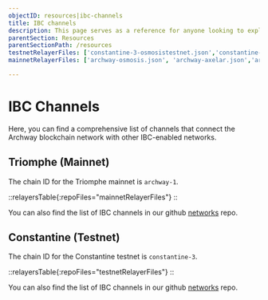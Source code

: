 ```yaml
---
objectID: resources|ibc-channels
title: IBC channels
description: This page serves as a reference for anyone looking to explore the various IBC channels that connect the Archway network to other networks.
parentSection: Resources
parentSectionPath: /resources
testnetRelayerFiles: ['constantine-3-osmosistestnet.json','constantine-3-axelartestnet.json','constantine-3-cosmoshubtestnet.json']
mainnetRelayerFiles: ['archway-osmosis.json', 'archway-axelar.json','archway-cosmoshub.json',]

---
```


# IBC Channels

Here, you can find a comprehensive list of channels that connect the Archway blockchain network with other IBC-enabled networks.


## Triomphe (Mainnet)

The chain ID for the Triomphe mainnet is `archway-1`.

::relayersTable{:repoFiles="mainnetRelayerFiles"}
::
<!-- <relayers-table :repo-files="mainnetRelayerFiles" /> -->

You can also find the list of IBC channels in our github <a href="https://github.com/archway-network/networks/tree/main/_IBC" target="_blank" >networks</a> repo.



## Constantine (Testnet)

The chain ID for the Constantine testnet is `constantine-3`.

::relayersTable{:repoFiles="testnetRelayerFiles"}
::
<!-- <relayers-table :repo-files="testnetRelayerFiles" /> -->

You can also find the list of IBC channels in our github <a href="https://github.com/archway-network/networks/tree/main/_IBC" target="_blank" >networks</a> repo.
